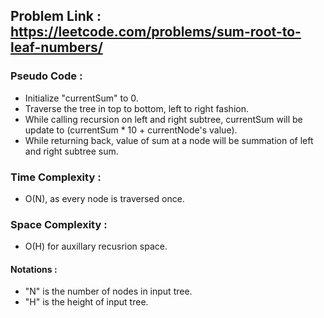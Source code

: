 ## Problem Link : https://leetcode.com/problems/sum-root-to-leaf-numbers/

### Pseudo Code :
  - Initialize "currentSum" to 0.
  - Traverse the tree in top to bottom, left to right fashion.
  - While calling recursion on left and right subtree, currentSum will be update to (currentSum * 10 + currentNode's value).
  - While returning back, value of sum at a node will be summation of left and right subtree sum.

### Time Complexity : 
  - O(N), as every node is traversed once.
  
### Space Complexity :
  - O(H) for auxillary recusrion space.
  
#### Notations :
  - "N" is the number of nodes in input tree.
  - "H" is the height of input tree.
